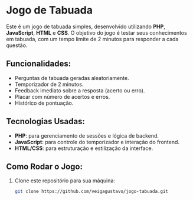 # Jogo de Tabuada

Este é um jogo de tabuada simples, desenvolvido utilizando **PHP**, **JavaScript**, **HTML** e **CSS**. O objetivo do jogo é testar seus conhecimentos em tabuada, com um tempo limite de 2 minutos para responder a cada questão.

## Funcionalidades:
- Perguntas de tabuada geradas aleatoriamente.
- Temporizador de 2 minutos.
- Feedback imediato sobre a resposta (acerto ou erro).
- Placar com número de acertos e erros.
- Histórico de pontuação.

## Tecnologias Usadas:
- **PHP**: para gerenciamento de sessões e lógica de backend.
- **JavaScript**: para controle do temporizador e interação do frontend.
- **HTML/CSS**: para estruturação e estilização da interface.

## Como Rodar o Jogo:
1. Clone este repositório para sua máquina:
   ```bash
   git clone https://github.com/veigagustavo/jogo-tabuada.git
